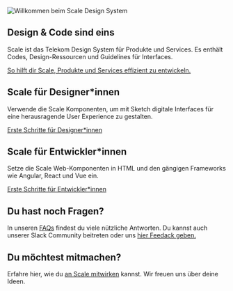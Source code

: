 ![Willkommen beim Scale Design System](assets/Welcome-to-Scale-DE.png)

## Design & Code sind eins

Scale ist das Telekom Design System für Produkte und Services. Es enthält Codes, Design-Ressourcen und Guidelines für Interfaces.

[So hilft dir Scale, Produkte und Services effizient zu entwickeln.](/story/getting-started-about-scale--page)

## Scale für Designer*innen

Verwende die Scale Komponenten, um mit Sketch digitale Interfaces für eine herausragende User Experience zu gestalten.

[Erste Schritte für Designer*innen](/story/getting-started-scale-for-designers--page)

## Scale für Entwickler*innen

Setze die Scale Web-Komponenten in HTML und den gängigen Frameworks wie Angular, React und Vue ein.

[Erste Schritte für Entwickler*innen](/story/getting-started-scale-for-developers--page)

## Du hast noch Fragen?

In unseren [FAQs](/story/getting-started-faq--page) findest du viele nützliche Antworten. Du kannst auch unserer Slack Community beitreten oder uns [hier Feedack geben.](/story/community-your-feedback--page)

## Du möchtest mitmachen?

Erfahre hier, wie du [an Scale mitwirken](/story/community-contributing-to-scale--page) kannst. Wir freuen uns über deine Ideen.
